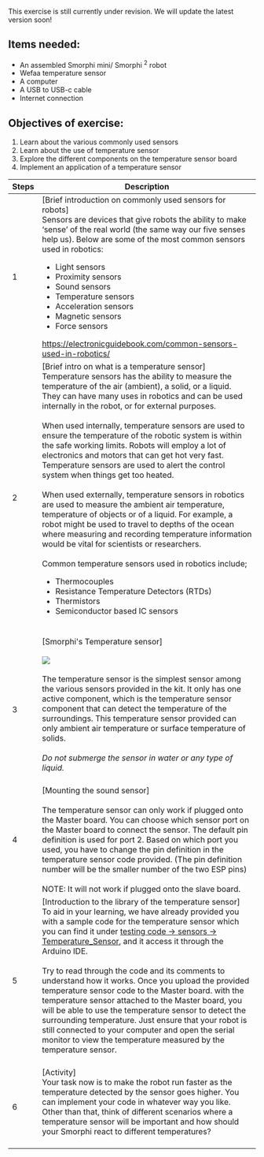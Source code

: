 
This exercise is still currently under revision. We will update the latest version soon!
## Items needed:
* An assembled Smorphi mini/ Smorphi <sup>2</sup> robot
* Wefaa temperature sensor
* A computer
* A USB to USB-c cable
* Internet connection
## Objectives of exercise:
1. Learn about the various commonly used sensors
2. Learn about the use of temperature sensor
3. Explore the different components on the temperature sensor board
4. Implement an application of a temperature sensor

Steps | Description
-- | --
1 | [Brief introduction on commonly used sensors for robots]<br />Sensors are devices that give robots the ability to make ‘sense’ of the real world (the same way our five senses help us). Below are some of the most common sensors used in robotics: <ul><li>Light sensors</li><li>Proximity sensors</li><li>Sound sensors</li><li>Temperature sensors</li><li>Acceleration sensors</li><li>Magnetic sensors</li><li>Force sensors</li></ul> https://electronicguidebook.com/common-sensors-used-in-robotics/
2 | [Brief intro on what is a temperature sensor]<br />Temperature sensors has the ability to measure the temperature of the air (ambient), a solid, or a liquid. They can have many uses in robotics and can be used internally in the robot, or for external purposes.<br /><br />When used internally, temperature sensors are used to ensure the temperature of the robotic system is within the safe working limits. Robots will employ a lot of electronics and motors that can get hot very fast. Temperature sensors are used to alert the control system when things get too heated. <br /><br />When used externally, temperature sensors in robotics are used to measure the ambient air temperature, temperature of objects or of a liquid. For example, a robot might be used to travel to depths of the ocean where measuring and recording temperature information would be vital for scientists or researchers. <br /><br />Common temperature sensors used in robotics include;<ul><li>Thermocouples</li><li>Resistance Temperature Detectors (RTDs)</li><li>Thermistors</li><li> Semiconductor based IC sensors</li></ul><br />
3 | [Smorphi's Temperature sensor]<br /><br />![](https://github.com/WefaaRobotics/Smorphi-Wiki/blob/main/Robot%20exercises%20images/5/5.1.PNG)<br /><br />The temperature sensor is the simplest sensor among the various sensors provided in the kit. It only has one active component, which is the temperature sensor component that can detect the temperature of the surroundings. This temperature sensor provided can only ambient air temperature or surface temperature of solids.<br /><br /> _Do not submerge the sensor in water or any type of liquid._<br /><br />
4 | [Mounting the sound sensor]<br><br/> The temperature sensor can only work if plugged onto the Master board. You can choose which sensor port on the Master board to connect the sensor. The default pin definition is used for port 2. Based on which port you used, you have to change the pin definition in the temperature sensor code provided. (The pin definition number will be the smaller number of the two ESP pins) <br /><br /> NOTE: It will not work if plugged onto the slave board.
5 | [Introduction to the library of the temperature sensor]<br />To aid in your learning, we have already provided you with a sample code for the temperature sensor which you can find it under [testing code -> sensors -> Temperature_Sensor](https://github.com/WefaaRobotics/Smorphi/blob/main/Smorphi2/Testing_code/sensors/Temperature_Sensor/Temperature_Sensor.ino), and it access it through the Arduino IDE.<br><br/>Try to read through the code and its comments to understand how it works. Once you upload the provided temperature sensor code to the Master board. with the temperature sensor attached to the Master board, you will be able to use the temperature sensor to detect the surrounding temperature. Just ensure that your robot is still connected to your computer and open the serial monitor to view the temperature measured by the temperature sensor. <br /><br />
6 | [Activity]<br />Your task now is to make the robot run faster as the temperature detected by the sensor goes higher. You can implement your code in whatever way you like.<br />Other than that, think of different scenarios where a temperature sensor will be important and how should your Smorphi react to different temperatures?<br /><br />
